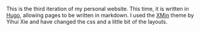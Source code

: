 This is the third iteration of my personal website. This time, it is written in [Hugo](https://gohugo.io/), allowing pages to be written in markdown. I used the [XMin](https://xmin.yihui.org/)
theme by Yihui Xie and have changed the css and a little bit of the layouts.
